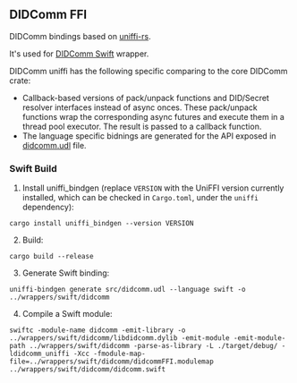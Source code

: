 ## DIDComm FFI
DIDComm bindings based on [uniffi-rs](https://github.com/mozilla/uniffi-rs).

It's used for [DIDComm Swift](../wrappers/swift) wrapper.

DIDComm uniffi has the following specific comparing to the core DIDComm crate:
- Callback-based versions of pack/unpack functions and DID/Secret resolver interfaces instead of async onces.
These pack/unpack functions wrap the corresponding async futures and execute them in a thread pool executor. 
The result is passed to a callback function.
- The language specific bidnings are generated for the API exposed in [didcomm.udl](src/didcomm.udl) file.

### Swift Build
1. Install uniffi_bindgen (replace `VERSION` with the UniFFI version currently installed, which can be checked in `Cargo.toml`, under the `uniffi` dependency):
```
cargo install uniffi_bindgen --version VERSION
```

2. Build:
```
cargo build --release
```

3. Generate Swift binding:
```
uniffi-bindgen generate src/didcomm.udl --language swift -o ../wrappers/swift/didcomm
```

4. Compile a Swift module:
```
swiftc -module-name didcomm -emit-library -o ../wrappers/swift/didcomm/libdidcomm.dylib -emit-module -emit-module-path ../wrappers/swift/didcomm -parse-as-library -L ./target/debug/ -ldidcomm_uniffi -Xcc -fmodule-map-file=../wrappers/swift/didcomm/didcommFFI.modulemap ../wrappers/swift/didcomm/didcomm.swift
```